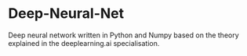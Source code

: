 # Deep-Neural-Net
Deep neural network written in Python and Numpy based on the theory explained in the deeplearning.ai specialisation. 
